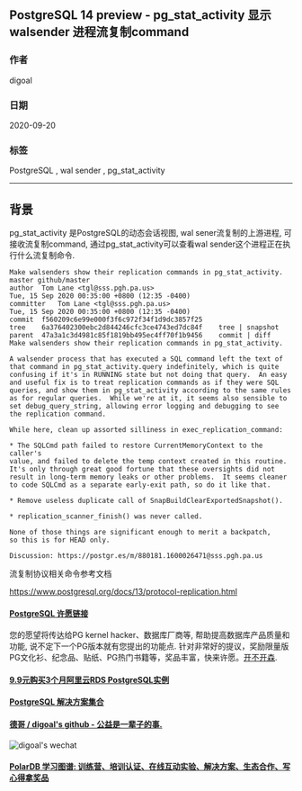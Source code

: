 ## PostgreSQL 14 preview - pg_stat_activity 显示 walsender 进程流复制command                
                        
### 作者                        
digoal                        
                        
### 日期                        
2020-09-20                       
                        
### 标签                        
PostgreSQL , wal sender , pg_stat_activity                 
                        
----                        
                        
## 背景                  
pg_stat_activity 是PostgreSQL的动态会话视图, wal sener流复制的上游进程, 可接收流复制command, 通过pg_stat_activity可以查看wal sender这个进程正在执行什么流复制命令.     
    
```    
Make walsenders show their replication commands in pg_stat_activity. master github/master    
author	Tom Lane <tgl@sss.pgh.pa.us>	    
Tue, 15 Sep 2020 00:35:00 +0800 (12:35 -0400)    
committer	Tom Lane <tgl@sss.pgh.pa.us>	    
Tue, 15 Sep 2020 00:35:00 +0800 (12:35 -0400)    
commit	f560209c6e99e000f3f6c972f34f1d9dc3857f25    
tree	6a376402300ebc2d844246cfc3ce4743ed7dc84f	tree | snapshot    
parent	47a3a1c3d4981c85f1819bb495ec4ff70f1b9456	commit | diff    
Make walsenders show their replication commands in pg_stat_activity.    
    
A walsender process that has executed a SQL command left the text of    
that command in pg_stat_activity.query indefinitely, which is quite    
confusing if it's in RUNNING state but not doing that query.  An easy    
and useful fix is to treat replication commands as if they were SQL    
queries, and show them in pg_stat_activity according to the same rules    
as for regular queries.  While we're at it, it seems also sensible to    
set debug_query_string, allowing error logging and debugging to see    
the replication command.    
    
While here, clean up assorted silliness in exec_replication_command:    
    
* The SQLCmd path failed to restore CurrentMemoryContext to the caller's    
value, and failed to delete the temp context created in this routine.    
It's only through great good fortune that these oversights did not    
result in long-term memory leaks or other problems.  It seems cleaner    
to code SQLCmd as a separate early-exit path, so do it like that.    
    
* Remove useless duplicate call of SnapBuildClearExportedSnapshot().    
    
* replication_scanner_finish() was never called.    
    
None of those things are significant enough to merit a backpatch,    
so this is for HEAD only.    
    
Discussion: https://postgr.es/m/880181.1600026471@sss.pgh.pa.us    
```    
    
流复制协议相关命令参考文档    
    
https://www.postgresql.org/docs/13/protocol-replication.html    
    
  
  
#### [PostgreSQL 许愿链接](https://github.com/digoal/blog/issues/76 "269ac3d1c492e938c0191101c7238216")
您的愿望将传达给PG kernel hacker、数据库厂商等, 帮助提高数据库产品质量和功能, 说不定下一个PG版本就有您提出的功能点. 针对非常好的提议，奖励限量版PG文化衫、纪念品、贴纸、PG热门书籍等，奖品丰富，快来许愿。[开不开森](https://github.com/digoal/blog/issues/76 "269ac3d1c492e938c0191101c7238216").  
  
  
#### [9.9元购买3个月阿里云RDS PostgreSQL实例](https://www.aliyun.com/database/postgresqlactivity "57258f76c37864c6e6d23383d05714ea")
  
  
#### [PostgreSQL 解决方案集合](https://yq.aliyun.com/topic/118 "40cff096e9ed7122c512b35d8561d9c8")
  
  
#### [德哥 / digoal's github - 公益是一辈子的事.](https://github.com/digoal/blog/blob/master/README.md "22709685feb7cab07d30f30387f0a9ae")
  
  
![digoal's wechat](../pic/digoal_weixin.jpg "f7ad92eeba24523fd47a6e1a0e691b59")
  
  
#### [PolarDB 学习图谱: 训练营、培训认证、在线互动实验、解决方案、生态合作、写心得拿奖品](https://www.aliyun.com/database/openpolardb/activity "8642f60e04ed0c814bf9cb9677976bd4")
  
